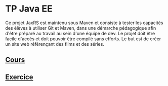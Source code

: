 # TP Java EE

Ce projet JaxRS est maintenu sous Maven et consiste à tester les capacités des élèves à utiliser Git et Maven, dans une démarche pédagogique afin d'être préparé au travail au sein d'une équipe de dev. Le projet doit être facile d'accès et doit pouvoir être compilé sans efforts. Le but est de créer un site web référençant des films et des séries.

## [Cours](http://lteconsulting.fr/formations/java/maven.html#/)

## [Exercice](http://lteconsulting.fr/formations/java/exercice-movie-db.html)
